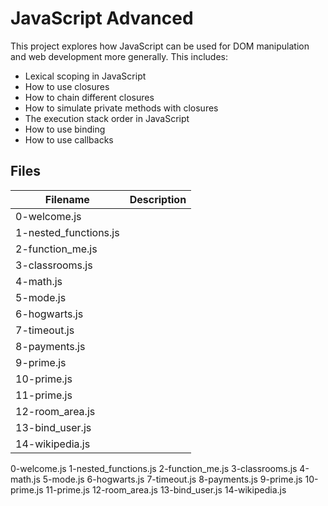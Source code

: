 # JavaScript Advanced

This project explores how JavaScript can be used for DOM manipulation and web development more generally. This includes:
  - Lexical scoping in JavaScript
  - How to use closures
  - How to chain different closures
  - How to simulate private methods with closures
  - The execution stack order in JavaScript
  - How to use binding
  - How to use callbacks

## Files

| Filename | Description |
| -------- | ----------- |
| 0-welcome.js | 
| 1-nested_functions.js | 
| 2-function_me.js | 
| 3-classrooms.js | 
| 4-math.js | 
| 5-mode.js | 
| 6-hogwarts.js | 
| 7-timeout.js | 
| 8-payments.js | 
| 9-prime.js | 
| 10-prime.js | 
| 11-prime.js | 
| 12-room_area.js | 
| 13-bind_user.js | 
| 14-wikipedia.js | 

0-welcome.js 1-nested_functions.js 2-function_me.js 3-classrooms.js 4-math.js 5-mode.js 6-hogwarts.js 7-timeout.js 8-payments.js 9-prime.js 10-prime.js 11-prime.js 12-room_area.js 13-bind_user.js 14-wikipedia.js
